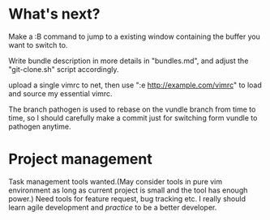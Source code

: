# What's next?
Make a :B command to jump to a existing window containing the buffer you want to
switch to.

Write bundle description in more details in "bundles.md", and adjust the
"git-clone.sh" script accordingly.

upload a single vimrc to net, then use ":e http://example.com/vimrc"
to load and source my essential vimrc.

The branch pathogen is used to rebase on the vundle branch from time to time, so
I should carefully make a commit just for switching form vundle to pathogen
anytime.

# Project management
Task management tools wanted.(May consider tools in pure vim environment as long as
current project is small and the tool has enough power.)
Need tools for feature request, bug tracking etc.
I really should learn agile development and _practice_ to be a better developer.
